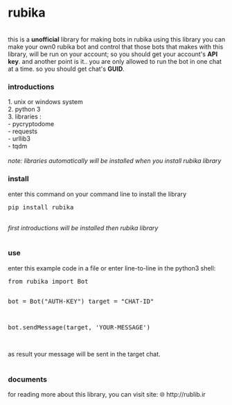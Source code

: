 <h1>rubika</h1>
<br/>
this is a <b>unofficial</b> library for making bots in rubika
using this library you can make your own0 rubika bot and control that
those bots that makes with this library, will be run on your account;
so you should get your account's <b>API key</b>.
and another point is it.. you are only allowed to run the bot in one chat at a time.
so you should get chat's <b>GUID</b>.

<h3>introductions</h3>
1. unix or windows system<br/>
2. python 3<br/>
3. libraries :<br/>
- pycryptodome<br/>
- requests<br/>
- urllib3<br/>
- tqdm<br/>
<br/>
<i>note: libraries automatically will be installed when you install rubika library</i>


<h3>install</h3>
enter this command on your command line to install the library
<pre lang="bash">pip install rubika</pre>
<br/>
<i>first introductions will be installed then rubika library</i>
<br/>
<br/>
<h3>use</h3>
enter this example code in a file or enter line-to-line in the python3 shell:
<pre lang="py3">
from rubika import Bot

bot = Bot("AUTH-KEY")
target = "CHAT-ID"

bot.sendMessage(target, 'YOUR-MESSAGE')
</pre>
<br/>
as result your message will be sent in the target chat.
<br/>
<br/>
<h3>documents</h3>
for reading more about this library, you can visit site:
🌐 http://rublib.ir
